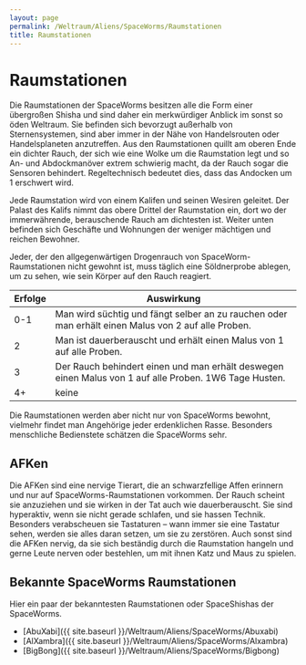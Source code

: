 ```yaml
---
layout: page
permalink: /Weltraum/Aliens/SpaceWorms/Raumstationen
title: Raumstationen
---
```



# Raumstationen


Die Raumstationen der SpaceWorms besitzen alle die Form einer übergroßen Shisha und sind daher ein merkwürdiger Anblick im sonst so öden Weltraum. Sie befinden sich bevorzugt außerhalb von Sternensystemen, sind aber immer in der Nähe von Handelsrouten oder Handelsplaneten anzutreffen. Aus den Raumstationen quillt am oberen Ende ein dichter Rauch, der sich wie eine Wolke um die Raumstation legt und so An- und Abdockmanöver extrem schwierig macht, da der Rauch sogar die Sensoren behindert. Regeltechnisch bedeutet dies, dass das Andocken um 1 erschwert wird.

Jede Raumstation wird von einem Kalifen und seinen Wesiren geleitet. Der Palast des Kalifs nimmt das obere Drittel der Raumstation ein, dort wo der immerwährende, berauschende Rauch am dichtesten ist. Weiter unten befinden sich Geschäfte und Wohnungen der weniger mächtigen und reichen Bewohner.

Jeder, der den allgegenwärtigen Drogenrauch von SpaceWorm-Raumstationen nicht gewohnt ist, muss täglich eine Söldnerprobe ablegen, um zu sehen, wie sein Körper auf den Rauch reagiert.

<table>
<thead>
<tr><th>Erfolge</th><th>Auswirkung</th></tr>
</thead>
<tbody>
<tr><td>0-1</td><td>Man wird süchtig und fängt selber an zu rauchen oder man erhält einen Malus von 2 auf alle Proben.</td></tr>
<tr><td>2</td><td>Man ist dauerberauscht und erhält einen Malus von 1 auf alle Proben.</td></tr>
<tr><td>3</td><td>Der Rauch behindert einen und man erhält deswegen einen Malus von 1 auf alle Proben. 1W6 Tage Husten.</td></tr>
<tr><td>4+</td><td>keine</td></tr>
</tbody>
</table>
Die Raumstationen werden aber nicht nur von SpaceWorms bewohnt, vielmehr findet man Angehörige jeder erdenklichen Rasse. Besonders menschliche Bedienstete schätzen die SpaceWorms sehr.

## AFKen

Die AFKen sind eine nervige Tierart, die an schwarzfellige Affen erinnern und nur auf SpaceWorms-Raumstationen vorkommen. Der Rauch scheint sie anzuziehen und sie wirken in der Tat auch wie dauerberauscht. Sie sind hyperaktiv, wenn sie nicht gerade schlafen, und sie hassen Technik. Besonders verabscheuen sie Tastaturen – wann immer sie eine Tastatur sehen, werden sie alles daran setzen, um sie zu zerstören. Auch sonst sind die AFKen nervig, da sie sich beständig durch die Raumstation hangeln und gerne Leute nerven oder bestehlen, um mit ihnen Katz und Maus zu spielen.

## Bekannte SpaceWorms Raumstationen

Hier ein paar der bekanntesten Raumstationen oder SpaceShishas der SpaceWorms.

- [AbuXabi]({{ site.baseurl }}/Weltraum/Aliens/SpaceWorms/Abuxabi)
- [AlXambra]({{ site.baseurl }}/Weltraum/Aliens/SpaceWorms/Alxambra)
- [BigBong]({{ site.baseurl }}/Weltraum/Aliens/SpaceWorms/Bigbong)



